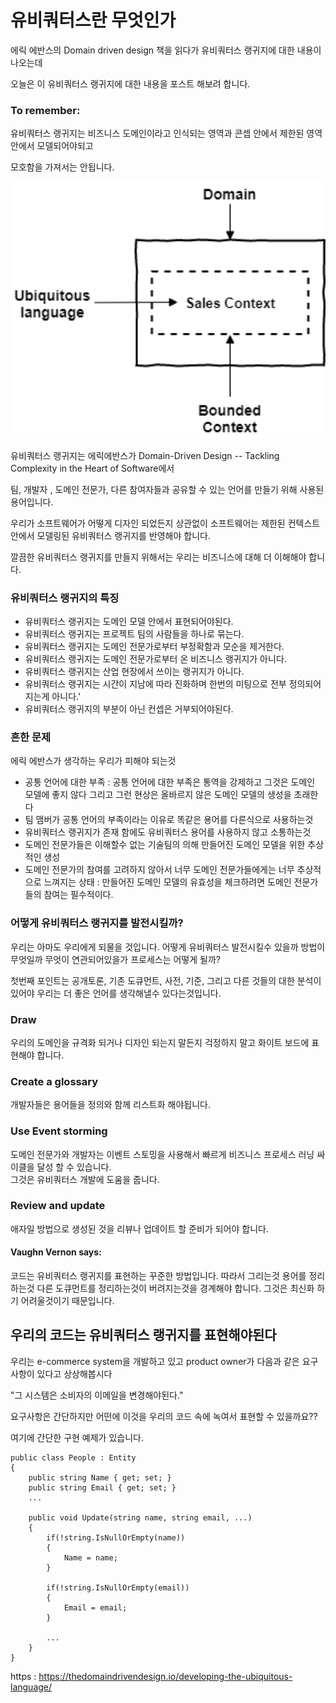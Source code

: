 # 유비쿼터스란 무엇인가  

에릭 에반스의 Domain driven design 책을 읽다가 유비쿼터스 랭귀지에 대한 내용이 나오는데  

오늘은 이 유비쿼터스 랭귀지에 대한 내용을 포스트 해보려 합니다.



### To remember:  
유비쿼터스 랭귀지는 비즈니스 도메인이라고 인식되는 영역과 콘셉 안에서 제한된 영역 안에서 모델되어야되고  

모호함을 가져서는 안됩니다.

<p align="center">
  <img src="/images/ubiquitous_language/UbiquitousLanguage_1.png" alt="book" width="650"/>
</p>  

유비쿼터스 랭귀지는 에릭에반스가 Domain-Driven Design -- Tackling Complexity in the Heart of Software에서  

팀, 개발자 , 도메인 전문가, 다른 참여자들과 공유할 수 있는 언어를 만들기 위해 사용된 용어입니다.


우리가 소프트웨어가 어떻게 디자인 되었든지 상관없이 소프트웨어는 제한된 컨텍스트 안에서 모델링된 유비쿼터스 랭귀지를 반영해야 합니다.  

깔끔한 유비쿼터스 랭귀지를 만들지 위해서는 우리는 비즈니스에 대해 더 이해해야 합니다.  

### 유비쿼터스 랭귀지의 특징  

- 유비쿼터스 랭귀지는 도메인 모델 안에서 표현되어야된다.
- 유비쿼터스 랭귀지는 프로젝트 팀의 사람들을 하나로 묶는다.
- 유비쿼터스 랭귀지는 도메인 전문가로부터 부정확함과 모순을 제거한다.
- 유비쿼터스 랭귀지는 도메인 전문가로부터 온 비즈니스 랭귀지가 아니다.
- 유비쿼터스 랭귀지는 산업 현장에서 쓰이는 랭귀지가 아니다.
- 유비쿼터스 랭귀지는 시간이 지남에 따라 진화하며 한번의 미팅으로 전부 정의되어지는게 아니다.'
- 유비쿼터스 랭귀지의 부분이 아닌 컨셉은 거부되어야된다.

### 흔한 문제

에릭 에반스가 생각하는 우리가 피해야 되는것  

- 공통 언어에 대한 부족 : 
공통 언어에 대한 부족은 통역을 강제하고 그것은 도메인 모델에 좋지 않다 그리고 그런 현상은 올바르지 않은 도메인 모델의 생성을 초래한다  
- 팀 맴버가 공통 언어의 부족이라는 이유로 똑같은 용어를 다른식으로 사용하는것 
- 유비쿼터스 랭귀지가 존재 함에도 유비쿼터스 용어를 사용하지 않고 소통하는것
- 도메인 전문가들은 이해할수 없는 기술팀의 의해 만들어진 도메인 모델을 위한 추상적인 생성
- 도메인 전문가의 참여를 고려하지 않아서 너무 도메인 전문가들에게는 너무 추상적으로 느껴지는 상태 : 
  만들어진 도메인 모델의 유효성을 체크하려면 도메인 전문가들의 참여는 필수적이다.


### 어떻게 유비쿼터스 랭귀지를 발전시킬까?  

우리는 아마도 우리에게 되물을 것입니다.
어떻게 유비쿼터스 발전시킬수 있을까 방법이 무엇일까 무엇이 연관되어있을가 프로세스는 어떻게 될까?  

첫번째 포인트는 공개토론, 기존 도큐먼트, 사전, 기준, 그리고 다른 것들의 대한 분석이 있어야 우리는 더 좋은 언어를 생각해낼수 있다는것입니다.  

### Draw  


우리의 도메인을 규격화 되거나 디자인 되는지 말든지 걱정하지 말고 화이트 보드에 표현해야 합니다.

### Create a glossary  

개발자들은 용어들을 정의와 함께 리스트화 해야됩니다.  

### Use Event storming  

도메인 전문가와 개발자는 이벤트 스토밍을 사용해서 빠르게 비즈니스 프로세스 러닝 싸이클을 달성 할 수 있습니다.  
그것은 유비쿼터스 개발에 도움을 줍니다.  

### Review and update  

애자일 방법으로 생성된 것을 리뷰나 업데이트 할 준비가 되어야 합니다.

####  Vaughn Vernon says:  
코드는 유비쿼터스 랭귀지를 표현하는 꾸준한 방법입니다.
따라서 그리는것 용어를 정리하는것 다른 도큐먼트를 정리하는것이 버려지는것을 경계해야 합니다.
그것은 최신화 하기 어려울것이기 때문입니다.

## 우리의 코드는 유비쿼터스 랭귀지를 표현해야된다  
우리는 e-commerce system을 개발하고 있고 product owner가 다음과 같은 요구사항이 있다고 상상해봅시다

"그 시스템은 소비자의 이메일을 변경해야된다."

요구사항은 간단하지만 어떤에 이것을 우리의 코드 속에 녹여서 표현할 수 있을까요??

여기에 간단한 구현 예제가 있습니다.
``` 
public class People : Entity
{
    public string Name { get; set; }
    public string Email { get; set; }
    ...

    public void Update(string name, string email, ...)
    {
        if(!string.IsNullOrEmpty(name))
        {
            Name = name;
        }

        if(!string.IsNullOrEmpty(email))
        {
            Email = email;
        }

        ...
    }
}
```

https : https://thedomaindrivendesign.io/developing-the-ubiquitous-language/

